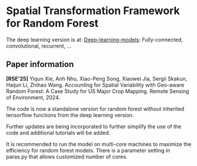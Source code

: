 # Spatial Transformation Framework for Random Forest
The deep learning version is at: [Deep-learning-models](/Deep-learning-models): Fully-connected, convolutional, recurrent, ...

## Paper information
**[RSE'25]** Yiqun Xie, Anh Nhu, Xiao-Peng Song, Xiaowei Jia, Sergii Skakun, Haijun Li, Zhihao Wang. Accounting for Spatial Variability with Geo-aware Random Forest: A Case Study for US Major Crop Mapping. Remote Sensing of Environment, 2024.

The code is now a standalone version for random forest without inherited tensorflow functions from the deep learning version.

Further updates are being incorporated to further simplify the use of the code and additional tutorials will be added.

It is recommended to run the model on multi-core machines to maximize the efficiency for random forest models. There is a parameter setting in paras.py that allows customized number of cores.
